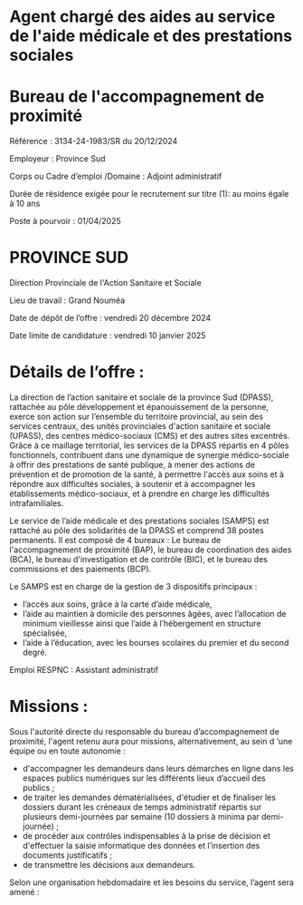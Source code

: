# Agent chargé des aides au service de l'aide médicale et des prestations sociales

# Bureau de l'accompagnement de proximité

Référence : 3134-24-1983/SR du 20/12/2024

Employeur : Province Sud

Corps ou Cadre d’emploi /Domaine : Adjoint administratif

Durée de résidence exigée pour le recrutement sur titre (1): au moins égale à 10 ans

Poste à pourvoir : 01/04/2025

# PROVINCE SUD

Direction Provinciale de l'Action Sanitaire et Sociale

Lieu de travail : Grand Nouméa

Date de dépôt de l’offre : vendredi 20 décembre 2024

Date limite de candidature : vendredi 10 janvier 2025

# Détails de l’offre :

La direction de l’action sanitaire et sociale de la province Sud (DPASS), rattachée au pôle développement et épanouissement de la personne, exerce son action sur l’ensemble du territoire provincial, au sein des services centraux, des unités provinciales d'action sanitaire et sociale (UPASS), des centres médico-sociaux (CMS) et des autres sites excentrés. Grâce à ce maillage territorial, les services de la DPASS répartis en 4 pôles fonctionnels, contribuent dans une dynamique de synergie médico-sociale à offrir des prestations de santé publique, à mener des actions de prévention et de promotion de la santé, à permettre l'accès aux soins et à répondre aux difficultés sociales, à soutenir et à accompagner les établissements médico-sociaux, et à prendre en charge les difficultés intrafamiliales.

Le service de l’aide médicale et des prestations sociales (SAMPS) est rattaché au pôle des solidarités de la DPASS et comprend 38 postes permanents. Il est composé de 4 bureaux : Le bureau de l'accompagnement de proximité (BAP), le bureau de coordination des aides (BCA), le bureau d'investigation et de contrôle (BIC), et le bureau des commissions et des paiements (BCP).

Le SAMPS est en charge de la gestion de 3 dispositifs principaux :

- l’accès aux soins, grâce à la carte d’aide médicale,
- l’aide au maintien à domicile des personnes âgées, avec l’allocation de minimum vieillesse ainsi que l’aide à l’hébergement en structure spécialisée,
- l’aide à l’éducation, avec les bourses scolaires du premier et du second degré.

Emploi RESPNC : Assistant administratif

# Missions :

Sous l'autorité directe du responsable du bureau d’accompagnement de proximité, l'agent retenu aura pour missions, alternativement, au sein d ‘une équipe ou en toute autonomie :

- d'accompagner les demandeurs dans leurs démarches en ligne dans les espaces publics numériques sur les différents lieux d’accueil des publics ;
- de traiter les demandes dématérialisées, d'étudier et de finaliser les dossiers durant les créneaux de temps administratif répartis sur plusieurs demi-journées par semaine (10 dossiers à minima par demi-journée) ;
- de procéder aux contrôles indispensables à la prise de décision et d'effectuer la saisie informatique des données et l’insertion des documents justificatifs ;
- de transmettre les décisions aux demandeurs.

Selon une organisation hebdomadaire et les besoins du service, l’agent sera amené :